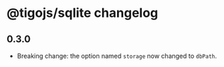 # @tigojs/sqlite changelog

## 0.3.0

- Breaking change: the option named `storage` now changed to `dbPath`.
